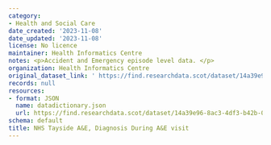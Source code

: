 ```yaml
---
category:
- Health and Social Care
date_created: '2023-11-08'
date_updated: '2023-11-08'
license: No licence
maintainer: Health Informatics Centre
notes: <p>Accident and Emergency episode level data. </p>
organization: Health Informatics Centre
original_dataset_link: ' https://find.researchdata.scot/dataset/14a39e96-8ac3-4df3-b42b-07718121c585'
records: null
resources:
- format: JSON
  name: datadictionary.json
  url: https://find.researchdata.scot/dataset/14a39e96-8ac3-4df3-b42b-07718121c585/resource/14a39e96-8ac3-4df3-b42b-07718121c585/download/datadictionary.json
schema: default
title: NHS Tayside A&E, Diagnosis During A&E visit
---
```

